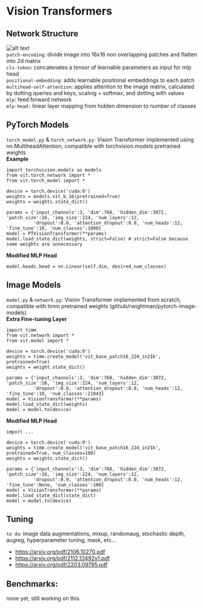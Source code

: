 # Vision Transformers

## Network Structure
![alt text](https://www.researchgate.net/publication/348947034/figure/fig2/AS:986572736446471@1612228678819/The-Vision-Transformer-architecture-a-the-main-architecture-of-the-model-b-the.png) <br>
`patch-encoding`: divide image into 16x16 non overlapping patches and flatten into 2d matrix <br>
`cls-token`: concatenates a tensor of learnable parameters as input for mlp head <br>
`positional-embedding`: adds learnable positional embeddings to each patch <br>
`multihead-self-attention`: applies attention to the image matrix, calculated by dotting queries and keys, scaling + softmax, and dotting with values <br>
`mlp`: feed forward network <br>
`mlp-head:` linear layer mapping from hidden dimension to number of classes

## PyTorch Models
`torch_model.py` & `torch_network.py`: Vision Transformer implemented using nn.MultiheadAttention, compatible with torchvision.models pretrained weights <br>
**Example**
```
import torchvision.models as models
from vit.torch_network import *
from vit.torch_model import * 

device = torch.device('cuda:0')
weights = models.vit_b_16(pretrained=True)
weights = weights.state_dict()

params = {'input_channels':3, 'dim':768, 'hidden_dim':3072, 'patch_size':16, 'img_size':224, 'num_layers':12, 
          'dropout':0.0, 'attention_dropout':0.0, 'num_heads':12, 'fine_tune':10, 'num_classes':1000}
model = PTVisionTransformer(**params)
model.load_state_dict(weights, strict=False) # strict=False because some weights are unnecessary
```
**Modified MLP Head**
```
model.heads.head = nn.Linear(self.dim, desired_num_classes)
```

## Image Models
`model.py` & `network.py`: Vision Transformer implemented from scratch, compatible with timm pretrained weights (github/rwightman/pytorch-image-models) <br>
**Extra Fine-tuning Layer**
```
import timm
from vit.network import *
from vit.model import *

device = torch.device('cuda:0')
weights = timm.create_model('vit_base_patch16_224_in21k', pretrained=True)
weights = weight.state_dict()

params = {'input_channels':3, 'dim':768, 'hidden_dim':3072, 'patch_size':16, 'img_size':224, 'num_layers':12, 
          'dropout':0.0, 'attention_dropout':0.0, 'num_heads':12, 'fine_tune':10, 'num_classes':21843}
model = VisionTransformer(**params)
model.load_state_dict(weights)
model = model.to(device)
```
**Modified MLP Head**
```
import ...

device = torch.device('cuda:0')
weights = timm.create_model('vit_base_patch16_224_in21k', pretrained=True, num_classes=100)
weights = weights.state_dict()

params = {'input_channels':3, 'dim':768, 'hidden_dim':3072, 'patch_size':16, 'img_size':224, 'num_layers':12, 
          'dropout':0.0, 'attention_dropout':0.0, 'num_heads':12, 'fine_tune':None, 'num_classes':100}
model = VisionTransformer(**params)
model.load_state_dict(state_dict)
model = model.to(device)
```

## Tuning
`to do`: image data augmentations, mixup, randomaug, stochastic depth, augreg, hyperparameter tuning, mask, etc... <br>
* https://arxiv.org/pdf/2106.10270.pdf
* https://arxiv.org/pdf/2112.13492v1.pdf
* https://arxiv.org/pdf/2203.09795.pdf

## Benchmarks:
none yet, still working on this